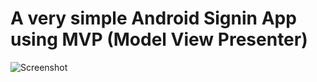 A very simple Android Signin App using MVP (Model View Presenter)
==================================================================

![Screenshot](mvp.png)